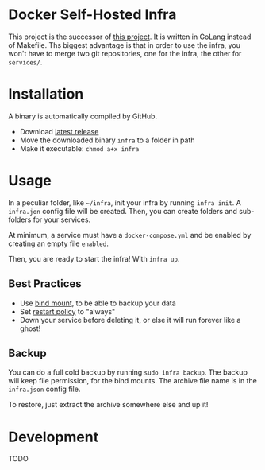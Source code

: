 # Docker Self-Hosted Infra

This project is the successor of [this project](https://github.com/sirber/infra).
It is written in GoLang instead of Makefile. Ths biggest advantage is that in order 
to use the infra, you won't have to merge two git repositories, one for the infra, 
the other for `services/`.

# Installation

A binary is automatically compiled by GitHub.

- Download [latest release](https://github.com/sirber/infra2/releases)
- Move the downloaded binary `infra` to a folder in path
- Make it executable: `chmod a+x infra`

# Usage

In a peculiar folder, like `~/infra`, init your infra by running `infra init`. 
A `infra.jon` config file will be created. Then, you can create folders and sub-folders
for your services. 

At minimum, a service must have a `docker-compose.yml` and be enabled by creating
an empty file `enabled`. 

Then, you are ready to start the infra! With `infra up`.

## Best Practices

- Use [bind mount](https://docs.docker.com/engine/storage/bind-mounts/), to be able to backup your data
- Set [restart policy](https://www.baeldung.com/ops/docker-compose-restart-policies) to "always"
- Down your service before deleting it, or else it will run forever like a ghost!

## Backup

You can do a full cold backup by running `sudo infra backup`. The backup will keep file 
permission, for the bind mounts. The archive file name is in the `infra.json` config file.

To restore, just extract the archive somewhere else and up it!

# Development

TODO